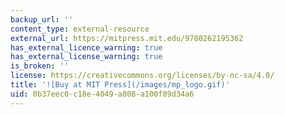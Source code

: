 ```yaml
---
backup_url: ''
content_type: external-resource
external_url: https://mitpress.mit.edu/9780262195362
has_external_licence_warning: true
has_external_license_warning: true
is_broken: ''
license: https://creativecommons.org/licenses/by-nc-sa/4.0/
title: '![Buy at MIT Press](/images/mp_logo.gif)'
uid: 0b37eec0-c18e-4049-a808-a100f89d34a6
---
```

